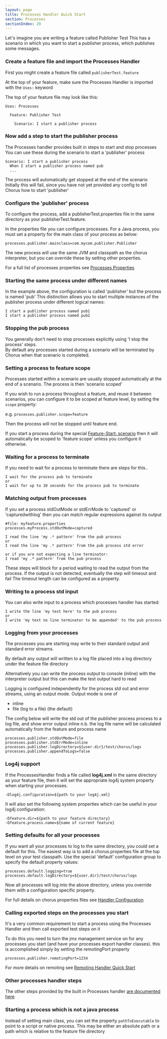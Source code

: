 ```yaml
---
layout: page
title: Processes Handler Quick Start
section: Processes
sectionIndex: 20
---
```


Let's imagine you are writing a feature called Publisher Test
This has a scenario in which you want to start a publisher process, which publishes some messages.

### Create a feature file and import the Processes Handler

First you might create a feature file called `publisherTest.feature`

At the top of your feature, make sure the Processes Handler is imported with the `Uses:` keyword

The top of your feature file may look like this:

    Uses: Processes

      Feature: Publisher Test
      
        Scenario: I start a publisher process
      

### Now add a step to start the publisher process

The Processes handler provides built in steps to start and stop processes
You can use these during the scenario to start a 'publisher' process

    Scenario: I start a publisher process
      When I start a publisher process named pub
      ...

The process will automatically get stopped at the end of the scenario
Initially this will fail, since you have not yet provided any config to tell Chorus how to start 'publisher'

### Configure the 'publisher' process

To configure the process, add a publisherTest.properties file in the same directory as your publisherTest.feature.

In the properties file you can configure processes.
For a Java process, you must set a property for the main class of your process as below:

    processes.publisher.mainclass=com.mycom.publisher.Publisher

The new process will use the same JVM and classpath as the chorus interpreter, but you can override these by setting other properties.

For a full list of processes properties see [Processes Properties](/pages/BuiltInHandlers/Processes/ProcessesHandlerProperties)


### Starting the same process under different names

In the example above, the configuration is called 'publisher' but the process is named 'pub'
This distinction allows you to start multiple instances of the publisher process under different logical names:

    I start a publisher process named pub1
    I start a publisher process named pub2


### Stopping the pub process

You generally don't need to stop processes explicitly using 'I stop the process' steps.  
By default any processes started during a scenario will be terminated by Chorus when that scenario is completed.

### Setting a process to feature scope

Processes started within a scenario are usually stopped automatically at the end of a scenario. The process is then 'scenario scoped'

If you wish to run a process throughout a feature, and reuse it between scenarios, you can configure it to be scoped at feature level, by setting the `scope` property:

e.g. `processes.publisher.scope=feature`

Then the process will not be stopped until feature end.

If you start a process during the special [Feature-Start: scenario](/pages/GherkinExtensions/FeatureStartAndEnd) then it will automatically be scoped to 'feature scope' unless you configure it otherwise.


### Waiting for a process to terminate

If you need to wait for a process to terminate there are steps for this..

    I wait for the process pub to terminate
    or
    I wait for up to 10 seconds for the process pub to terminate


### Matching output from processes

If you set a process stdOutMode or stdErrMode to 'captured' or 'capturedwithlog' then you can match regular expressions against its output

    #file: myfeature.properties
    processes.myProcess.stdOutMode=captured

    I read the line 'my .* pattern' from the pub process
    or
    I read the line 'my .* pattern' from the pub process std error
    
    or if you are not expecting a line terminator: 
    I read 'my .* pattern' from the pub process
    
These steps will block for a period waiting to read the output from the process.
If the output is not detected, eventually the step will timeout and fail
The timeout length can be configured as a property.
    
### Writing to a process std input

You can also write input to a process which processes handler has started:

    I write the line 'my text here' to the pub process
    or
    I write 'my text no line terminator to be appended' to the pub process

### Logging from your processes

The processes you are starting may write to their standard output and standard error streams.

By default any output will written to a log file placed into a log directory under the feature file directory

Alternatively you can write the process output to console (inline) with the interpreter output but this can make the test output hard to read

Logging is configured independently for the process std out and error streams, using an output mode.
Output mode is one of

- inline
- file (log to a file) (the default)

The config below will write the std out of the publisher process process to a log file, and show error output inline
n.b. the log file name will be calculated automatically from the feature and process name

    processes.publisher.stdOutMode=file
    processes.publisher.stdErrMode=inline
    processes.publisher.logDirectory=${user.dir}/test/chorus/logs
    processes.publisher.appendToLogs=false


### Log4j support

If the ProcessesHandler finds a file called **log4j.xml** in the same directory as your feature file, then it will set the appropriate log4j system property when starting your processes.

    -Dlog4j.configuration=${path to your log4j.xml}

It will also set the following system properties which can be useful in your log4j configuration:

    -Dfeature.dir=${path to your feature directory}
    -Dfeature.process.name=${name of current feature}


### Setting defaults for all your processes

If you want all your processes to log to the same directory, you could set a default for this. The easiest way is to add a chorus.properties file at the top level on your test classpath. Use the special 'default' configuration group to specify the default property values:

    processes.default.logging=true
    processes.default.logDirectory=${user.dir}/test/chorus/logs

Now all processes will log into the above directory, unless you override them with a configuration specific property.

For full details on chorus properties files see [Handler Configuration](/pages/Handlers/HandlerConfiguration)

### Calling exported steps on the processes you start

It's a very common requirement to start a process using the Processes Handler and then call exported test steps on it

To do this you need to turn the jmx management service on for any processes you start (and have your processes export handler classes).
this is accomplished simply by setting the remotingPort property

    processes.publisher.remotingPort=1234

For more details on remoting see [Remoting Handler Quick Start](/pages/BuiltInHandlers/Remoting/RemotingHandlerQuickStart)

### Other processes handler steps

The other steps provided by the built in Processes handler [are documented here](/pages/BuiltInHandlers/BuiltInHandlerSteps)


### Starting a process which is not a java process

Instead of setting main class, you can set the property `pathToExecutable` to point to a script or native process.
This may be either an absolute path or a path which is relative to the feature file directory


























